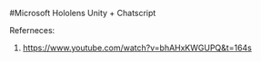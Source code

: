#Microsoft Hololens
Unity + Chatscript


Referneces:
  1. https://www.youtube.com/watch?v=bhAHxKWGUPQ&t=164s
